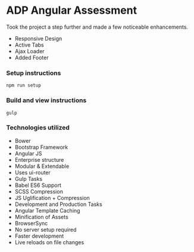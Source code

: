 # ADP Angular Assessment
Took the project a step further and made a few noticeable enhancements.
- Responsive Design
- Active Tabs
- Ajax Loader
- Added Footer

### Setup instructions
`npm run setup`

### Build and view instructions
`gulp`

### Technologies utilized
- Bower
 - Bootstrap Framework
 - Angular JS
  - Enterprise structure
  - Modular & Extendable
  - Uses ui-router
- Gulp Tasks
 - Babel ES6 Support
 - SCSS Compression
 - JS Uglification + Compression
 - Development and Production Tasks
 - Angular Template Caching
 - Minification of Assets
- BrowserSync
 - No server setup required
 - Faster development
 - Live reloads on file changes